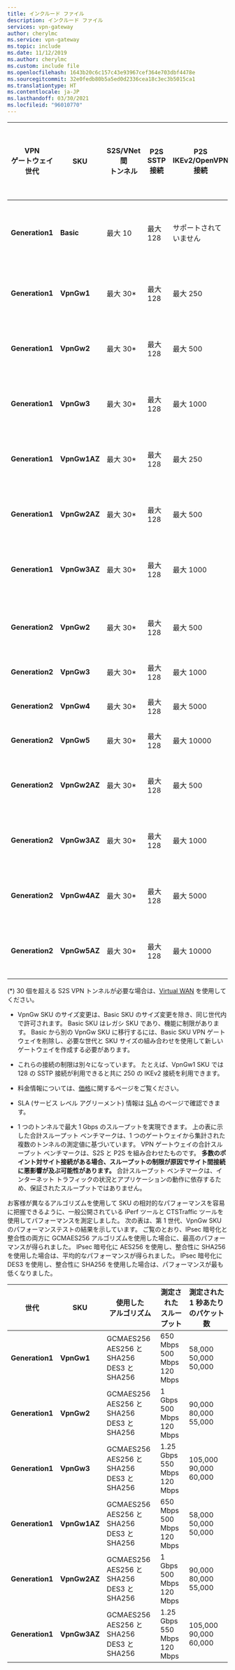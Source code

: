 ```yaml
---
title: インクルード ファイル
description: インクルード ファイル
services: vpn-gateway
author: cherylmc
ms.service: vpn-gateway
ms.topic: include
ms.date: 11/12/2019
ms.author: cherylmc
ms.custom: include file
ms.openlocfilehash: 1643b20c6c157c43e93967cef364e703dbf4478e
ms.sourcegitcommit: 32e0fedb80b5a5ed0d2336cea18c3ec3b5015ca1
ms.translationtype: HT
ms.contentlocale: ja-JP
ms.lasthandoff: 03/30/2021
ms.locfileid: "96010770"
---
```

|**VPN<br>ゲートウェイ<br>世代** |**SKU**   | **S2S/VNet 間<br>トンネル** | **P2S<br> SSTP 接続** | **P2S<br> IKEv2/OpenVPN 接続** | **合計<br>スループット ベンチマーク** | **BGP** | **ゾーン冗長** |
|---            |---         | ---        | ---       | ---            | ---       | ---       | ---|
|**Generation1**|**Basic**   | 最大 10    | 最大 128  | サポートされていません  | 100 Mbps  | サポートされていません| いいえ |
|**Generation1**|**VpnGw1**  | 最大 30*   | 最大 128  | 最大 250       | 650 Mbps  | サポートされています | いいえ |
|**Generation1**|**VpnGw2**  | 最大 30*   | 最大 128  | 最大 500       | 1 Gbps    | サポートされています | いいえ |
|**Generation1**|**VpnGw3**  | 最大 30*   | 最大 128  | 最大 1000      | 1.25 Gbps | サポートされています | いいえ |
|**Generation1**|**VpnGw1AZ**| 最大 30*   | 最大 128  | 最大 250       | 650 Mbps  | サポートされています | はい |
|**Generation1**|**VpnGw2AZ**| 最大 30*   | 最大 128  | 最大 500       | 1 Gbps    | サポートされています | はい |
|**Generation1**|**VpnGw3AZ**| 最大 30*   | 最大 128  | 最大 1000      | 1.25 Gbps | サポートされています | はい |
|        |            |            |           |                |           |           |     |
|**Generation2**|**VpnGw2**  | 最大 30*   | 最大 128  | 最大 500       | 1.25 Gbps | サポートされています | いいえ |
|**Generation2**|**VpnGw3**  | 最大 30*   | 最大 128  | 最大 1000      | 2.5 Gbps  | サポート | いいえ |
|**Generation2**|**VpnGw4**  | 最大 30*   | 最大 128  | 最大 5000      | 5 Gbps    | サポート | いいえ |
|**Generation2**|**VpnGw5**  | 最大 30*   | 最大 128  | 最大 10000      | 10 Gbps   | サポート | いいえ |
|**Generation2**|**VpnGw2AZ**| 最大 30*   | 最大 128  | 最大 500       | 1.25 Gbps | サポートされています | はい |
|**Generation2**|**VpnGw3AZ**| 最大 30*   | 最大 128  | 最大 1000      | 2.5 Gbps  | サポートされています | はい |
|**Generation2**|**VpnGw4AZ**| 最大 30*   | 最大 128  | 最大 5000      | 5 Gbps    | サポートされています | はい |
|**Generation2**|**VpnGw5AZ**| 最大 30*   | 最大 128  | 最大 10000      | 10 Gbps   | サポートされています | はい |

(*) 30 個を超える S2S VPN トンネルが必要な場合は、[Virtual WAN](../articles/virtual-wan/virtual-wan-about.md) を使用してください。

* VpnGw SKU のサイズ変更は、Basic SKU のサイズ変更を除き、同じ世代内で許可されます。 Basic SKU はレガシ SKU であり、機能に制限があります。 Basic から別の VpnGw SKU に移行するには、Basic SKU VPN ゲートウェイを削除し、必要な世代と SKU サイズの組み合わせを使用して新しいゲートウェイを作成する必要があります。

* これらの接続の制限は別々になっています。 たとえば、VpnGw1 SKU では 128 の SSTP 接続が利用できると共に 250 の IKEv2 接続を利用できます。

* 料金情報については、[価格](https://azure.microsoft.com/pricing/details/vpn-gateway)に関するページをご覧ください。

* SLA (サービス レベル アグリーメント) 情報は [SLA](https://azure.microsoft.com/support/legal/sla/vpn-gateway/) のページで確認できます。

* 1 つのトンネルで最大 1 Gbps のスループットを実現できます。 上の表に示した合計スループット ベンチマークは、1 つのゲートウェイから集計された複数のトンネルの測定値に基づいています。 VPN ゲートウェイの合計スループット ベンチマークは、S2S と P2S を組み合わせたものです。 **多数のポイント対サイト接続がある場合、スループットの制限が原因でサイト間接続に悪影響が及ぶ可能性があります。** 合計スループット ベンチマークは、インターネット トラフィックの状況とアプリケーションの動作に依存するため、保証されたスループットではありません。

お客様が異なるアルゴリズムを使用して SKU の相対的なパフォーマンスを容易に把握できるように、一般公開されている iPerf ツールと CTSTraffic ツールを使用してパフォーマンスを測定しました。 次の表は、第 1 世代、VpnGw SKU のパフォーマンステストの結果を示しています。 ご覧のとおり、IPsec 暗号化と整合性の両方に GCMAES256 アルゴリズムを使用した場合に、最高のパフォーマンスが得られました。 IPsec 暗号化に AES256 を使用し、整合性に SHA256 を使用した場合は、平均的なパフォーマンスが得られました。 IPsec 暗号化に DES3 を使用し、整合性に SHA256 を使用した場合は、パフォーマンスが最も低くなりました。

|**世代**|**SKU**   | **使用した<br>アルゴリズム** | **測定された<br>スループット** | **測定された<br> 1 秒あたりのパケット数** |
|---           |---       | ---                 | ---            | ---                    |
|**Generation1**|**VpnGw1**| GCMAES256<br>AES256 と SHA256<br>DES3 と SHA256| 650 Mbps<br>500 Mbps<br>120 Mbps   | 58,000<br>50,000<br>50,000|
|**Generation1**|**VpnGw2**| GCMAES256<br>AES256 と SHA256<br>DES3 と SHA256| 1 Gbps<br>500 Mbps<br>120 Mbps | 90,000<br>80,000<br>55,000|
|**Generation1**|**VpnGw3**| GCMAES256<br>AES256 と SHA256<br>DES3 と SHA256| 1.25 Gbps<br>550 Mbps<br>120 Mbps | 105,000<br>90,000<br>60,000|
|**Generation1**|**VpnGw1AZ**| GCMAES256<br>AES256 と SHA256<br>DES3 と SHA256| 650 Mbps<br>500 Mbps<br>120 Mbps   | 58,000<br>50,000<br>50,000|
|**Generation1**|**VpnGw2AZ**| GCMAES256<br>AES256 と SHA256<br>DES3 と SHA256| 1 Gbps<br>500 Mbps<br>120 Mbps | 90,000<br>80,000<br>55,000|
|**Generation1**|**VpnGw3AZ**| GCMAES256<br>AES256 と SHA256<br>DES3 と SHA256| 1.25 Gbps<br>550 Mbps<br>120 Mbps | 105,000<br>90,000<br>60,000|
